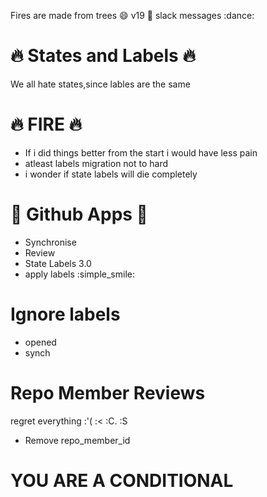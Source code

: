 Fires are made from trees :smile: v19 :tada: slack messages :dance:

# :fire: States and Labels :fire:

We all hate states,since lables are the same

# :fire: FIRE :fire:

- If i did things better from the start i would have less pain
- atleast labels migration not to hard
- i wonder if state labels will die completely

# :palm_tree:  Github Apps :palm_tree: 
 - Synchronise
 - Review
 - State Labels 3.0
 - apply labels :simple_smile:


# Ignore labels
 - opened
 - synch
 
 # Repo Member Reviews
 regret everything :'(     :<    :C.  :S
 - Remove repo_member_id


# YOU ARE A CONDITIONAL
